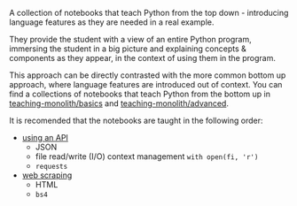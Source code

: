 A collection of notebooks that teach Python from the top down - introducing language features as they are needed in a real example.

They provide the student with a view of an entire Python program, immersing the student in a big picture and explaining concepts & components as they appear, in the context of using them in the program.

This approach can be directly contrasted with the more common bottom up approach, where language features are introduced out of context.  You can find a collections of notebooks that teach Python from the bottom up in [teaching-monolith/basics](https://github.com/ADGEfficiency/teaching-monolith/tree/master/python/basics) and [teaching-monolith/advanced](https://github.com/ADGEfficiency/teaching-monolith/tree/master/python/advanced).

It is recomended that the notebooks are taught in the following order:
- [using an API](https://github.com/ADGEfficiency/teaching-monolith/blob/master/python/top-down/using-an-api.ipynb)
    * JSON
    * file read/write (I/O) context management `with open(fi, 'r')`
    * `requests`
- [web scraping](https://github.com/ADGEfficiency/teaching-monolith/blob/master/python/top-down/web-scraping.ipynb)
    * HTML
    * `bs4`
